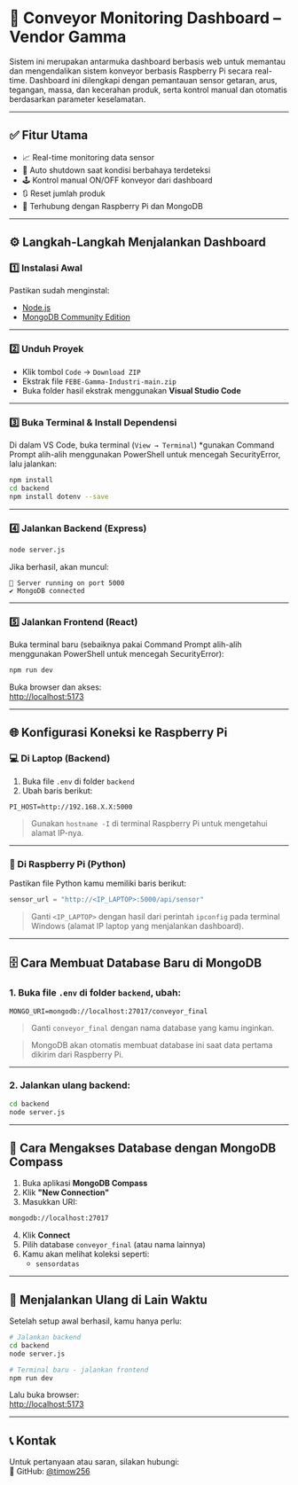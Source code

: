 # 🚀 Conveyor Monitoring Dashboard – Vendor Gamma

Sistem ini merupakan antarmuka dashboard berbasis web untuk memantau dan mengendalikan sistem konveyor berbasis Raspberry Pi secara real-time. Dashboard ini dilengkapi dengan pemantauan sensor getaran, arus, tegangan, massa, dan kecerahan produk, serta kontrol manual dan otomatis berdasarkan parameter keselamatan.

---

## ✅ Fitur Utama

- 📈 Real-time monitoring data sensor
- 🧠 Auto shutdown saat kondisi berbahaya terdeteksi
- 🕹️ Kontrol manual ON/OFF konveyor dari dashboard
- 🔃 Reset jumlah produk
- 🔗 Terhubung dengan Raspberry Pi dan MongoDB

---

## ⚙️ Langkah-Langkah Menjalankan Dashboard

### 1️⃣ Instalasi Awal

Pastikan sudah menginstal:

- [Node.js](https://nodejs.org/)
- [MongoDB Community Edition](https://www.mongodb.com/try/download/community)

---

### 2️⃣ Unduh Proyek

- Klik tombol `Code` → `Download ZIP`
- Ekstrak file `FEBE-Gamma-Industri-main.zip`
- Buka folder hasil ekstrak menggunakan **Visual Studio Code**

---

### 3️⃣ Buka Terminal & Install Dependensi

Di dalam VS Code, buka terminal (`View → Terminal`) *gunakan Command Prompt alih-alih menggunakan PowerShell untuk mencegah SecurityError, lalu jalankan:

```bash
npm install
cd backend
npm install dotenv --save
```

---

### 4️⃣ Jalankan Backend (Express)

```bash
node server.js
```

Jika berhasil, akan muncul:

```
🚀 Server running on port 5000
✔ MongoDB connected
```

---

### 5️⃣ Jalankan Frontend (React)

Buka terminal baru (sebaiknya pakai Command Prompt alih-alih menggunakan PowerShell untuk mencegah SecurityError):

```bash
npm run dev
```

Buka browser dan akses:  
[http://localhost:5173](http://localhost:5173)

---

## 🌐 Konfigurasi Koneksi ke Raspberry Pi

### 💻 Di Laptop (Backend)

1. Buka file `.env` di folder `backend`
2. Ubah baris berikut:

```env
PI_HOST=http://192.168.X.X:5000
```

> Gunakan `hostname -I` di terminal Raspberry Pi untuk mengetahui alamat IP-nya.

---

### 🍓 Di Raspberry Pi (Python)

Pastikan file Python kamu memiliki baris berikut:

```python
sensor_url = "http://<IP_LAPTOP>:5000/api/sensor"
```

> Ganti `<IP_LAPTOP>` dengan hasil dari perintah `ipconfig` pada terminal Windows (alamat IP laptop yang menjalankan dashboard).

---

## 🗄️ Cara Membuat Database Baru di MongoDB

### 1. Buka file `.env` di folder `backend`, ubah:

```env
MONGO_URI=mongodb://localhost:27017/conveyor_final
```

> Ganti `conveyor_final` dengan nama database yang kamu inginkan.

> MongoDB akan otomatis membuat database ini saat data pertama dikirim dari Raspberry Pi.

---

### 2. Jalankan ulang backend:

```bash
cd backend
node server.js
```

---

## 🧭 Cara Mengakses Database dengan MongoDB Compass

1. Buka aplikasi **MongoDB Compass**
2. Klik **"New Connection"**
3. Masukkan URI:

```bash
mongodb://localhost:27017
```

4. Klik **Connect**
5. Pilih database `conveyor_final` (atau nama lainnya)
6. Kamu akan melihat koleksi seperti:
   - `sensordatas`

---

## 🔁 Menjalankan Ulang di Lain Waktu

Setelah setup awal berhasil, kamu hanya perlu:

```bash
# Jalankan backend
cd backend
node server.js
```

```bash
# Terminal baru - jalankan frontend
npm run dev
```

Lalu buka browser:  
[http://localhost:5173](http://localhost:5173)

---

## 📞 Kontak

Untuk pertanyaan atau saran, silakan hubungi:  
👤 GitHub: [@timow256](https://github.com/timow256)
